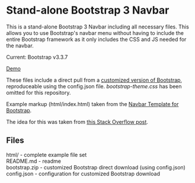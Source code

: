 # Stand-alone Bootstrap 3 Navbar
This is a stand-alone Bootstrap 3 Navbar including all necessary files. This allows you to use Bootstrap's navbar menu without having to include the entire Bootstrap framework as it only includes the CSS and JS needed for the navbar.

Current: Bootstrap v3.3.7

[Demo](https://sirdaev.github.io/bootstrap-navbar-stand-alone/)

These files include a direct pull from a [customized version of Bootstrap](http://getbootstrap.com/customize/), reproduceable using the config.json file. *bootstrap-theme.css* has been omitted for this repository.

Example markup (html/index.html) taken from the [Navbar Template for Bootstrap](https://getbootstrap.com/examples/navbar/).

The idea for this was taken from [this Stack Overflow post](http://stackoverflow.com/a/33975557).

## Files
html/ - complete example file set  
README.md - readme  
bootstrap.zip - customized Bootstrap direct download (using config.json)  
config.json - configuration for customized Bootstrap download
